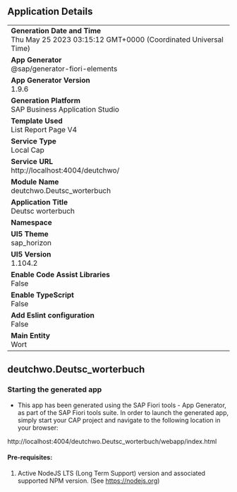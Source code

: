 ## Application Details
|               |
| ------------- |
|**Generation Date and Time**<br>Thu May 25 2023 03:15:12 GMT+0000 (Coordinated Universal Time)|
|**App Generator**<br>@sap/generator-fiori-elements|
|**App Generator Version**<br>1.9.6|
|**Generation Platform**<br>SAP Business Application Studio|
|**Template Used**<br>List Report Page V4|
|**Service Type**<br>Local Cap|
|**Service URL**<br>http://localhost:4004/deutchwo/
|**Module Name**<br>deutchwo.Deutsc_worterbuch|
|**Application Title**<br>Deutsc worterbuch|
|**Namespace**<br>|
|**UI5 Theme**<br>sap_horizon|
|**UI5 Version**<br>1.104.2|
|**Enable Code Assist Libraries**<br>False|
|**Enable TypeScript**<br>False|
|**Add Eslint configuration**<br>False|
|**Main Entity**<br>Wort|

## deutchwo.Deutsc_worterbuch



### Starting the generated app

-   This app has been generated using the SAP Fiori tools - App Generator, as part of the SAP Fiori tools suite.  In order to launch the generated app, simply start your CAP project and navigate to the following location in your browser:

http://localhost:4004/deutchwo.Deutsc_worterbuch/webapp/index.html

#### Pre-requisites:

1. Active NodeJS LTS (Long Term Support) version and associated supported NPM version.  (See https://nodejs.org)


